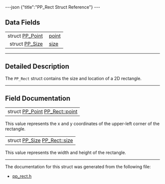 ---json {"title":"PP\_Rect Struct Reference"} ---

Data Fields
-----------

<table><tbody><tr class="odd"><td style="text-align: right;">struct <a href="/docs/native-client/pepper_dev/c/struct_p_p___point/" class="el">PP_Point</a> </td><td><a href="/docs/native-client/pepper_dev/c/struct_p_p___rect#a9c0921483c30057de10cf63c8832dfd3" class="el">point</a></td></tr><tr class="even"><td style="text-align: right;">struct <a href="/docs/native-client/pepper_dev/c/struct_p_p___size/" class="el">PP_Size</a> </td><td><a href="/docs/native-client/pepper_dev/c/struct_p_p___rect#a25ce3087fc0893c518d907ba04b8e10b" class="el">size</a></td></tr></tbody></table>

------------------------------------------------------------------------

<span id="details" class="anchor" style="margin: 0;"></span>

Detailed Description
--------------------

The `PP_Rect` struct contains the size and location of a 2D rectangle.

------------------------------------------------------------------------

Field Documentation
-------------------

<span id="a9c0921483c30057de10cf63c8832dfd3" class="anchor" style="margin: 0;"></span>

<table><tbody><tr class="odd"><td>struct <a href="/docs/native-client/pepper_dev/c/struct_p_p___point/" class="el">PP_Point</a> <a href="/docs/native-client/pepper_dev/c/struct_p_p___rect#a9c0921483c30057de10cf63c8832dfd3" class="el">PP_Rect::point</a></td></tr></tbody></table>

This value represents the x and y coordinates of the upper-left corner of the rectangle.

<span id="a25ce3087fc0893c518d907ba04b8e10b" class="anchor" style="margin: 0;"></span>

<table><tbody><tr class="odd"><td>struct <a href="/docs/native-client/pepper_dev/c/struct_p_p___size/" class="el">PP_Size</a> <a href="/docs/native-client/pepper_dev/c/struct_p_p___rect#a25ce3087fc0893c518d907ba04b8e10b" class="el">PP_Rect::size</a></td></tr></tbody></table>

This value represents the width and height of the rectangle.

------------------------------------------------------------------------

The documentation for this struct was generated from the following file:

-   <a href="/docs/native-client/pepper_dev/c/pp__rect_8h/" class="el">pp_rect.h</a>
